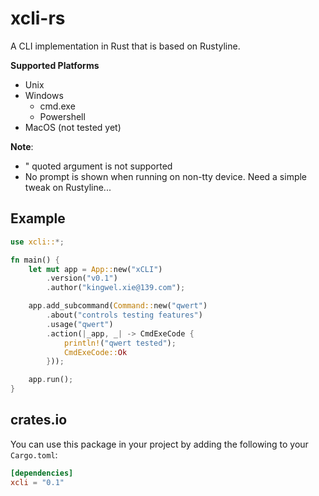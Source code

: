 # xcli-rs

A CLI implementation in Rust that is based on Rustyline.

**Supported Platforms**
* Unix
* Windows
   * cmd.exe
   * Powershell
* MacOS (not tested yet)

**Note**:
* " quoted argument is not supported
* No prompt is shown when running on non-tty device. Need a simple tweak on Rustyline...

## Example
```rust
use xcli::*;

fn main() {
    let mut app = App::new("xCLI")
        .version("v0.1")
        .author("kingwel.xie@139.com");

    app.add_subcommand(Command::new("qwert")
        .about("controls testing features")
        .usage("qwert")
        .action(|_app, _| -> CmdExeCode {
            println!("qwert tested");
            CmdExeCode::Ok
        }));

    app.run();
}
```

## crates.io
You can use this package in your project by adding the following
to your `Cargo.toml`:

```toml
[dependencies]
xcli = "0.1"
```
